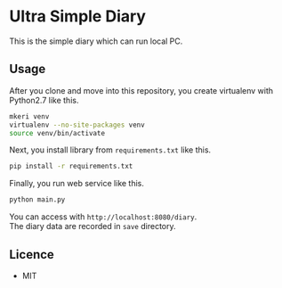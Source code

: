 # Ultra Simple Diary

This is the simple diary which can run local PC.  

## Usage

After you clone and move into this repository, you create virtualenv with Python2.7 like this.  

```sh
mkeri venv
virtualenv --no-site-packages venv
source venv/bin/activate
```

Next, you install library from `requirements.txt` like this.

```sh
pip install -r requirements.txt
```

Finally, you run web service like this.

```sh
python main.py
```

You can access with `http://localhost:8080/diary`.  
The diary data are recorded in `save` directory.  

## Licence

* MIT
